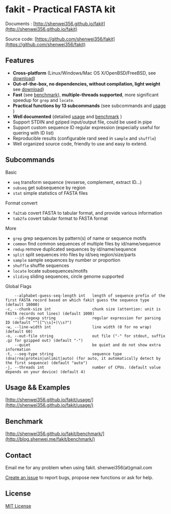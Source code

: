 # fakit - Practical FASTA kit

Documents  : [http://shenwei356.github.io/fakit](http://shenwei356.github.io/fakit)

Source code: [https://github.com/shenwei356/fakit](https://github.com/shenwei356/fakit)

## Features

- **Cross-platform** (Linux/Windows/Mac OS X/OpenBSD/FreeBSD,
  see [download](http://shenwei356.github.io/fakit/download/))
- **Out-of-the-box, no dependencies, without compilation, light weight**
  see [download](http://shenwei356.github.io/fakit/download/))
- **Fast** (see [benchmark](http://shenwei356.github.io/fakit/benchmark/)),
  **multiple-threads supported**, more significant speedup for `grep` and `locate`.
- **Practical functions by 13 subcommands** (see subcommands and
  [usage](http://shenwei356.github.io/fakit/usage/) )
- **Well documented** (detailed [usage](http://shenwei356.github.io/fakit/usage/) 
  and [benchmark](http://shenwei356.github.io/fakit/benchmark/) )
- Support STDIN and gziped input/output file, could be used in pipe
- Support custom sequence ID regular expression (especially useful for quering with ID list)
- Reproducible results (configurable rand seed in `sample` and `shuffle`)
- Well organized source code, friendly to use and easy to extend.

## Subcommands

Basic

- `seq`        transform sequence (revserse, complement, extract ID...)
- `subseq`     get subsequence by region
- `stat`       simple statistics of FASTA files

Format convert

- `fa2tab`     covert FASTA to tabular format, and provide various information
- `tab2fa`     covert tabular format to FASTA format

More

- `grep`       grep sequences by pattern(s) of name or sequence motifs
- `common`     find common sequences of multiple files by id/name/sequence
- `rmdup`      remove duplicated sequences by id/name/sequence
- `split`      split sequences into files by id/seq region/size/parts
- `sample`     sample sequences by number or proportion
- `shuffle`    shuffle sequences
- `locate`     locate subsequences/motifs
- `sliding`    sliding sequences, circle genome supported

Global Flags

```
    --alphabet-guess-seq-length int   length of sequence prefix of the first FASTA record based on which fakit guess the sequence type (default 10000)
-c, --chunk-size int                  chunk size (attention: unit is FASTA records not lines) (default 1000)
    --id-regexp string                regular expression for parsing ID (default "^([^\\s]+)\\s?")
-w, --line-width int                  line width (0 for no wrap) (default 60)
-o, --out-file string                 out file ("-" for stdout, suffix .gz for gzipped out) (default "-")
    --quiet                           be quiet and do not show extra information
-t, --seq-type string                 sequence type (dna|rna|protein|unlimit|auto) (for auto, it automatically detect by the first sequence) (default "auto")
-j, --threads int                     number of CPUs. (default value depends on your device) (default 4)
```

## Usage && Examples

[http://shenwei356.github.io/fakit/usage/](http://shenwei356.github.io/fakit/usage/)

## Benchmark

[http://shenwei356.github.io/fakit/benchmark/](http://blog.shenwei.me/fakit/benchmark/)

## Contact

Email me for any problem when using fakit. shenwei356(at)gmail.com

[Create an issue](https://github.com/shenwei356/fakit/issues) to report bugs,
propose new functions or ask for help.

## License

[MIT License](https://github.com/shenwei356/bio_scripts/blob/master/LICENSE)
